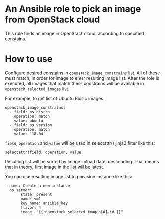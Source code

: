 # An Ansible role to pick an image from OpenStack cloud

This role finds an image in OpenStack cloud, according to specified constains.

# How to use

Configure desired constains in `openstack_image_constrains` list. All of these
must match, in order for image to enter resulting image list. After the role is
executed, all images that match these constrains will be available in
`openstack_selected_images` list.

For example, to get list of Ubuntu Bionic images:

```
openstack_image_constrains:
  - field: os_distro
    operation: match
    value: ubuntu
  - field: os_version
    operation: match
    value: '18.04'
```

`field`, `operation` and `value` will be used in selectattr() jinja2 filter like this:
```
selectattr(field, operation, value)
```

Resulting list will be sorted by image upload date, descending. That means that
in theory, first image in the list will be latest.

You can use resulting image list to provision instance like this:

```
- name: Create a new instance
  os_server:
       state: present
       name: vm1
       key_name: ansible_key
       flavor: 4
       image: "{{ openstack_selected_images[0].id }}"
```

